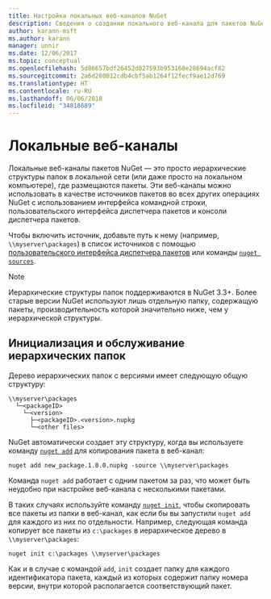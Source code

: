 ```yaml
---
title: Настройка локальных веб-каналов NuGet
description: Сведения о создании локального веб-канала для пакетов NuGet с помощью папок в локальной сети
author: karann-msft
ms.author: karann
manager: unnir
ms.date: 12/06/2017
ms.topic: conceptual
ms.openlocfilehash: 5d86657bdf26452d027593b953168e28694acf82
ms.sourcegitcommit: 2a6d200012cdb4cbf5ab1264f12fecf9ae12d769
ms.translationtype: HT
ms.contentlocale: ru-RU
ms.lasthandoff: 06/06/2018
ms.locfileid: "34818689"
---
```

# <a name="local-feeds"></a>Локальные веб-каналы

Локальные веб-каналы пакетов NuGet — это просто иерархические структуры папок в локальной сети (или даже просто на локальном компьютере), где размещаются пакеты. Эти веб-каналы можно использовать в качестве источников пакетов во всех других операциях NuGet с использованием интерфейса командной строки, пользовательского интерфейса диспетчера пакетов и консоли диспетчера пакетов.

Чтобы включить источник, добавьте путь к нему (например, `\\myserver\packages`) в список источников с помощью [пользовательского интерфейса диспетчера пакетов](../tools/package-manager-ui.md#package-sources) или команды [`nuget sources`](../tools/cli-ref-sources.md).

> [!Note]
> Иерархические структуры папок поддерживаются в NuGet 3.3+. Более старые версии NuGet используют лишь отдельную папку, содержащую пакеты, производительность которой значительно ниже, чем у иерархической структуры.

## <a name="initializing-and-maintaining-hierarchical-folders"></a>Инициализация и обслуживание иерархических папок

Дерево иерархических папок с версиями имеет следующую общую структуру:

    \\myserver\packages
      └─<packageID>
        └─<version>
          ├─<packageID>.<version>.nupkg
          └─<other files>

NuGet автоматически создает эту структуру, когда вы используете команду [`nuget add`](../tools/cli-ref-add.md) для копирования пакета в веб-канал:

```cli
nuget add new_package.1.0.0.nupkg -source \\myserver\packages
```

Команда `nuget add` работает с одним пакетом за раз, что может быть неудобно при настройке веб-канала с несколькими пакетами.

В таких случаях используйте команду [`nuget init`](../tools/cli-ref-init.md), чтобы скопировать все пакеты из папки в веб-канал, как если бы вы запустили `nuget add` для каждого из них по отдельности. Например, следующая команда копирует все пакеты из `c:\packages` в иерархическое дерево в `\\myserver\packages`:

```cli
nuget init c:\packages \\myserver\packages
```

Как и в случае с командой `add`, `init` создает папку для каждого идентификатора пакета, каждый из которых содержит папку номера версии, внутри которой располагается соответствующий пакет.
